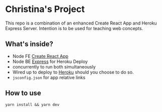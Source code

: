 # Christina's Project
This repo is a combination of an enhanced Create React App and Heroku Express Server.
Intention is to be used for teaching web concepts.

## What's inside?
* Node FE [Create React App](https://reactjs.org/docs/create-a-new-react-app.html)
* Node BE [Express](https://expressjs.com/) for Heroku Deploy
* concurrently to run both simultaneously
* Wired up to deploy to [Heroku](https://www.heroku.com/) should you choose to do so.
* `jsconfig.json` for app relative links

## How to use

```
yarn install && yarn dev
```
